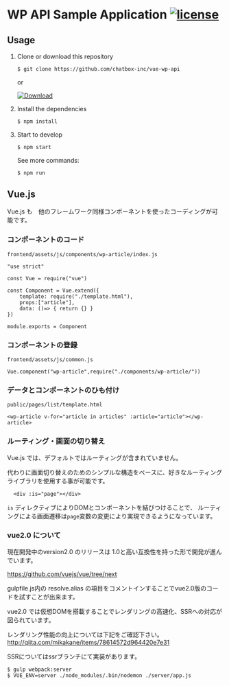 # WP API Sample Application [![license](https://img.shields.io/github/license/wckansai2016/node-wp-api.svg)](https://github.com/wckansai2016/node-wp-api/blob/master/LICENSE)

## Usage

1. Clone or download this repository

    ```bash
    $ git clone https://github.com/chatbox-inc/vue-wp-api
    ```

    or

    [![Download](https://img.shields.io/badge/Download-v1.0.0-brightgreen.svg)](https://github.com/chatbox-inc/vue-wp-api/archive/master.zip)

2. Install the dependencies

    ```bash
    $ npm install
    ```

3. Start to develop

    ```bash
    $ npm start
    ```

    See more commands:

    ```bash
    $ npm run
    ```
    
## Vue.js

Vue.js も　他のフレームワーク同様コンポーネントを使ったコーディングが可能です。

### コンポーネントのコード

`frontend/assets/js/components/wp-article/index.js`

````
"use strict"

const Vue = require("vue")

const Component = Vue.extend({
    template: require("./template.html"),
    props:["article"],
    data: ()=> { return {} }
})

module.exports = Component
````

### コンポーネントの登録

`frontend/assets/js/common.js`

````
Vue.component("wp-article",require("./components/wp-article/"))
````

### データとコンポーネントのひも付け

`public/pages/list/template.html`

````
<wp-article v-for="article in articles" :article="article"></wp-article>
````

### ルーティング・画面の切り替え

Vue.js では、デフォルトではルーティングが含まれていません。

代わりに画面切り替えのためのシンプルな構造をベースに、好きなルーティングライブラリを使用する事が可能です。

````
  <div :is="page"></div>
````

`is` ディレクティブによりDOMとコンポーネントを結びつけることで、
ルーティングによる画面遷移は`page`変数の変更により実現できるようになっています。

### vue2.0 について

現在開発中のversion2.0 のリリースは 1.0と高い互換性を持った形で開発が進んでいます。

https://github.com/vuejs/vue/tree/next

gulpfile.js内の resolve.alias の項目をコメントインすることでvue2.0版のコードを試すことが出来ます。

vue2.0 では仮想DOMを搭載することでレンダリングの高速化、SSRへの対応が図られています。

レンダリング性能の向上については下記をご確認下さい。
http://qiita.com/mikakane/items/78614572d964420e7e31

SSRについてはssrブランチにて実装があります。

````
$ gulp webpack:server
$ VUE_ENV=server ./node_modules/.bin/nodemon ./server/app.js
````